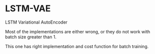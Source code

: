 # LSTM-VAE
LSTM Variational AutoEncoder

Most of the implementations are either wrong, or they do not work with batch size greater than 1.

This one has right implementation and cost function for batch training.
